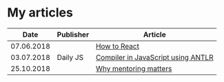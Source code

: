 # My articles

| Date | Publisher | Article |
| ----- | ---- | ---------- |
| 07.06.2018 || [How to React](https://medium.com/@alena_khineika/how-to-react-984dbfb829fc) |
| 03.07.2018 | Daily JS | [Compiler in JavaScript using ANTLR ](https://medium.com/dailyjs/compiler-in-javascript-using-antlr-9ec53fd2780f) |
| 25.10.2018 || [Why mentoring matters](https://medium.com/@alena_khineika/why-mentoring-matters-fe384ea27800) |